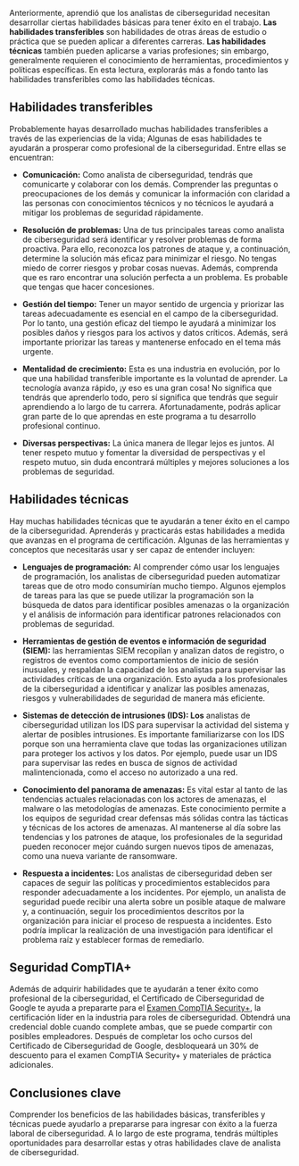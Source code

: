 
Anteriormente, aprendió que los analistas de ciberseguridad necesitan desarrollar ciertas habilidades básicas para tener éxito en el trabajo. **Las habilidades transferibles** son habilidades de otras áreas de estudio o práctica que se pueden aplicar a diferentes carreras. **Las habilidades técnicas** también pueden aplicarse a varias profesiones; sin embargo, generalmente requieren el conocimiento de herramientas, procedimientos y políticas específicas. En esta lectura, explorarás más a fondo tanto las habilidades transferibles como las habilidades técnicas.

## Habilidades transferibles

Probablemente hayas desarrollado muchas habilidades transferibles a través de las experiencias de la vida; Algunas de esas habilidades te ayudarán a prosperar como profesional de la ciberseguridad. Entre ellas se encuentran:

- **Comunicación:** Como analista de ciberseguridad, tendrás que comunicarte y colaborar con los demás. Comprender las preguntas o preocupaciones de los demás y comunicar la información con claridad a las personas con conocimientos técnicos y no técnicos le ayudará a mitigar los problemas de seguridad rápidamente.
    
- **Resolución de problemas:** Una de tus principales tareas como analista de ciberseguridad será identificar y resolver problemas de forma proactiva. Para ello, reconozca los patrones de ataque y, a continuación, determine la solución más eficaz para minimizar el riesgo. No tengas miedo de correr riesgos y probar cosas nuevas. Además, comprenda que es raro encontrar una solución perfecta a un problema. Es probable que tengas que hacer concesiones.
    
- **Gestión del tiempo:** Tener un mayor sentido de urgencia y priorizar las tareas adecuadamente es esencial en el campo de la ciberseguridad. Por lo tanto, una gestión eficaz del tiempo le ayudará a minimizar los posibles daños y riesgos para los activos y datos críticos. Además, será importante priorizar las tareas y mantenerse enfocado en el tema más urgente.
    
- **Mentalidad de crecimiento:** Esta es una industria en evolución, por lo que una habilidad transferible importante es la voluntad de aprender. La tecnología avanza rápido, ¡y eso es una gran cosa! No significa que tendrás que aprenderlo todo, pero sí significa que tendrás que seguir aprendiendo a lo largo de tu carrera. Afortunadamente, podrás aplicar gran parte de lo que aprendas en este programa a tu desarrollo profesional continuo.
    
- **Diversas perspectivas:** La única manera de llegar lejos es juntos. Al tener respeto mutuo y fomentar la diversidad de perspectivas y el respeto mutuo, sin duda encontrará múltiples y mejores soluciones a los problemas de seguridad.
    

## Habilidades técnicas

Hay muchas habilidades técnicas que te ayudarán a tener éxito en el campo de la ciberseguridad. Aprenderás y practicarás estas habilidades a medida que avanzas en el programa de certificación. Algunas de las herramientas y conceptos que necesitarás usar y ser capaz de entender incluyen:

- **Lenguajes de programación:** Al comprender cómo usar los lenguajes de programación, los analistas de ciberseguridad pueden automatizar tareas que de otro modo consumirían mucho tiempo. Algunos ejemplos de tareas para las que se puede utilizar la programación son la búsqueda de datos para identificar posibles amenazas o la organización y el análisis de información para identificar patrones relacionados con problemas de seguridad.
    
- **Herramientas de gestión de eventos e información de seguridad (SIEM):** las herramientas SIEM recopilan y analizan datos de registro, o registros de eventos como comportamientos de inicio de sesión inusuales, y respaldan la capacidad de los analistas para supervisar las actividades críticas de una organización. Esto ayuda a los profesionales de la ciberseguridad a identificar y analizar las posibles amenazas, riesgos y vulnerabilidades de seguridad de manera más eficiente.
    
- **Sistemas de detección de intrusiones (IDS): Los** analistas de ciberseguridad utilizan los IDS para supervisar la actividad del sistema y alertar de posibles intrusiones. Es importante familiarizarse con los IDS porque son una herramienta clave que todas las organizaciones utilizan para proteger los activos y los datos. Por ejemplo, puede usar un IDS para supervisar las redes en busca de signos de actividad malintencionada, como el acceso no autorizado a una red.
    
- **Conocimiento del panorama de amenazas:** Es vital estar al tanto de las tendencias actuales relacionadas con los actores de amenazas, el malware o las metodologías de amenazas. Este conocimiento permite a los equipos de seguridad crear defensas más sólidas contra las tácticas y técnicas de los actores de amenazas. Al mantenerse al día sobre las tendencias y los patrones de ataque, los profesionales de la seguridad pueden reconocer mejor cuándo surgen nuevos tipos de amenazas, como una nueva variante de ransomware.
    
- **Respuesta a incidentes:** Los analistas de ciberseguridad deben ser capaces de seguir las políticas y procedimientos establecidos para responder adecuadamente a los incidentes. Por ejemplo, un analista de seguridad puede recibir una alerta sobre un posible ataque de malware y, a continuación, seguir los procedimientos descritos por la organización para iniciar el proceso de respuesta a incidentes. Esto podría implicar la realización de una investigación para identificar el problema raíz y establecer formas de remediarlo.
    

## Seguridad CompTIA+

Además de adquirir habilidades que te ayudarán a tener éxito como profesional de la ciberseguridad, el Certificado de Ciberseguridad de Google te ayuda a prepararte para el [Examen CompTIA Security+](https://www.comptia.org/certifications/security), la certificación líder en la industria para roles de ciberseguridad. Obtendrá una credencial doble cuando complete ambas, que se puede compartir con posibles empleadores. Después de completar los ocho cursos del Certificado de Ciberseguridad de Google, desbloqueará un 30% de descuento para el examen CompTIA Security+ y materiales de práctica adicionales.

## Conclusiones clave

Comprender los beneficios de las habilidades básicas, transferibles y técnicas puede ayudarlo a prepararse para ingresar con éxito a la fuerza laboral de ciberseguridad. A lo largo de este programa, tendrás múltiples oportunidades para desarrollar estas y otras habilidades clave de analista de ciberseguridad.